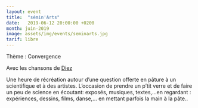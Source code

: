 ```yaml
---
layout: event
title:  "sémin'Arts"
date:   2019-06-12 20:00:00 +0200
month: juin-2019
image: assets/img/events/seminarts.jpg
tarif: libre
---
```


Thème : Convergence

Avec les chansons de [Diez](https://www.facebook.com/diezmusiclyon/) 

Une heure de récréation autour d’une question offerte en pâture à un scientifique et à des artistes. L’occasion de prendre un p’tit verre et de faire un peu de science en écoutant: exposés, musiques, textes,…en regardant : expériences, dessins, films, danse,… en mettant parfois la main à la pâte..
